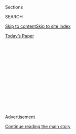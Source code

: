 <div id="app">

<div>

<div>

<div>

<div class="NYTAppHideMasthead css-1q2w90k e1suatyy0">

<div class="section css-ui9rw0 e1suatyy2">

<div class="css-eph4ug er09x8g0">

<div class="css-6n7j50">

</div>

<span class="css-1dv1kvn">Sections</span>

<div class="css-10488qs">

<span class="css-1dv1kvn">SEARCH</span>

</div>

[Skip to content](#site-content)[Skip to site
index](#site-index)

</div>

<div class="css-10698na e1huz5gh0">

</div>

</div>

<div id="masthead-bar-one" class="section hasLinks css-15hmgas e1csuq9d3">

<div class="css-uqyvli e1csuq9d0">

</div>

<div class="css-1uqjmks e1csuq9d1">

</div>

<div class="css-9e9ivx">

[](https://myaccount.nytimes.com/auth/login?response_type=cookie&client_id=vi)

</div>

<div class="css-1bvtpon e1csuq9d2">

[Today’s
Paper](https://www.nytimes.com/section/todayspaper)

</div>

</div>

</div>

</div>

<div data-aria-hidden="false">

<div id="site-content" data-role="main">

<div>

<div class="css-1aor85t" style="opacity:0.000000001;z-index:-1;visibility:hidden">

<div class="css-1hqnpie">

<div class="css-epjblv">

<span class="css-17xtcya">[Opinion](/section/opinion)</span><span class="css-x15j1o">|</span><span class="css-fwqvlz">We
Need a Monument to the Unknown
America</span>

</div>

<div class="css-k008qs">

<div class="css-1iwv8en">

<span class="css-18z7m18"></span>

<div>

</div>

</div>

<span class="css-1n6z4y">https://nyti.ms/3i5c13x</span>

<div class="css-1705lsu">

<div class="css-4xjgmj">

<div class="css-4skfbu" data-role="toolbar" data-aria-label="Social Media Share buttons, Save button, and Comments Panel with current comment count" data-testid="share-tools">

  - 
  - 
  - 
  - 
    
    <div class="css-6n7j50">
    
    </div>

  - 

</div>

</div>

</div>

</div>

</div>

</div>

<div id="NYT_TOP_BANNER_REGION" class="css-13pd83m">

</div>

<div id="top-wrapper" class="css-1sy8kpn">

<div id="top-slug" class="css-l9onyx">

Advertisement

</div>

[Continue reading the main
story](#after-top)

<div class="ad top-wrapper" style="text-align:center;height:100%;display:block;min-height:250px">

<div id="top" class="place-ad" data-position="top" data-size-key="top">

</div>

</div>

<div id="after-top">

</div>

</div>

<div>

<div class="css-v5btjw etb61u70">

<div class="css-v05ibm etb61u71">

[Opinion](/section/opinion)

</div>

</div>

<div id="sponsor-wrapper" class="css-1hyfx7x">

<div id="sponsor-slug" class="css-19vbshk">

Supported by

</div>

[Continue reading the main
story](#after-sponsor)

<div id="sponsor" class="ad sponsor-wrapper" style="text-align:center;height:100%;display:block">

</div>

<div id="after-sponsor">

</div>

</div>

<div class="css-186x18t">

THE STONE

</div>

<div class="css-1vkm6nb ehdk2mb0">

# We Need a Monument to the Unknown America

</div>

A memorial makes a statement about who is worth preserving. Why not a
sacred and beautiful nothingness?

<div class="css-18e8msd">

<div class="css-vp77d3 epjyd6m0">

<div class="css-1baulvz">

By <span class="css-1baulvz last-byline" itemprop="name">Ed Simon</span>

<div class="css-8atqhb">

Mr. Simon is an editor and writer.

</div>

</div>

</div>

  - Aug. 4,
    2020

  - 
    
    <div class="css-4xjgmj">
    
    <div class="css-pvvomx" data-role="toolbar" data-aria-label="Social Media Share buttons, Save button, and Comments Panel with current comment count" data-testid="share-tools">
    
      - 
      - 
      - 
      - 
        
        <div class="css-6n7j50">
        
        </div>
    
      - 
    
    </div>
    
    </div>

</div>

<div class="css-79elbk" data-testid="photoviewer-wrapper">

<div class="css-z3e15g" data-testid="photoviewer-wrapper-hidden">

</div>

<div class="css-1a48zt4 ehw59r15" data-testid="photoviewer-children">

![<span class="css-cnj6d5 e1z0qqy90" itemprop="copyrightHolder"><span class="css-1ly73wi e1tej78p0">Credit...</span><span><span>Illustration
by Mike McQuade; Photograph via Library of
Congress</span></span></span>](https://static01.nyt.com/images/2020/08/04/opinion/04stone/04stone-articleLarge.jpg?quality=75&auto=webp&disable=upscale)

</div>

</div>

</div>

<div class="section meteredContent css-1r7ky0e" name="articleBody" itemprop="articleBody">

<div class="css-1fanzo5 StoryBodyCompanionColumn">

<div class="css-53u6y8">

In Rome’s Palatine Museum, built atop the excavation site of Emperor
Domitian’s palace and not far from imperial residences of Tiberius and
Augustus, there is a curious bit of masonry that was rediscovered in
1820. This artifact is exhibited alongside terra cotta heads of Jupiter
and marble sculptures of Apollo, all of the grand detritus of a lost
civilization housed in a former monastery. At the corner of one of the
museum’s galleries sits this short altar chiseled from granite that’s
slightly worn from the elements and framed with a modest curled design
where a statue might sit. No idol is framed by the base; no statue of
strong Jupiter or beautiful Apollo sits atop the altar. It is rather
simply dedicated to Agnostos Theos *—* the “Unknown God.” Where a deity
would normally be present is rather a sacred and beautiful nothingness.

These altars were not uncommon in the ancient Mediterranean. The most
famous reference to them is in a homily delivered by the Apostle Paul in
the Book of Acts, in which he claims that an altar to the Unknown God on
the Areopagus Hill in Athens was actually in honor of Christ (the
Athenians, ripe for conversion, Paul thought, had yet to fully
understand that). Arguments have been made that the altars honored the
undepictable God of the Jews, or that they’re a bit of pragmatic
hedge-betting for any deities who should be worshiped but that have
escaped the attention of the otherwise pious. Regardless of the exact
intent of their makers, the altars for the Unknown God present an
arresting memorial — the blessing of a lacunae, the sacralization of an
absence.

The altar to the Unknown God also provides an opportunity for us to
think about memorialization and memory. This has been an iconoclastic
summer, as there has been welcome progress in taking down statues
dedicated to Confederate generals, as well as the beginning of a more
nuanced discussion of figures like the founding fathers. Contrary to the
retrograde claim that statues are simply “history,” a memorial is always
an argument, and rarely an ambivalent one.

For example, the statue of Augustus of Primo Porta, housed in the
Vatican Museums not far from the Palatine Hill, makes a very specific
argument. Almost seven feet tall, the emperor is represented with an
arresting beauty, the breastplate depicting his diplomatic and military
victories that resulted in Pax Romana, ** and symbols associated with
Venus and Mars that conflate Augustus with divinity. Augustus of Primo
Porta’s sculptors made a claim about their subject just as the designers
of the statues of Robert E. Lee, Stonewall Jackson and Jefferson Davis
that line Monument Avenue in Richmond, Va., made an argument about their
subject.

</div>

</div>

<div class="css-1fanzo5 StoryBodyCompanionColumn">

<div class="css-53u6y8">

How we determine who is deserving of honor and think about
representation is often complicated by the altar. The Augustus of Primo
Porto’s argument is about the glory of imperial Rome and the divinity of
the emperor; the Confederate memorials of Monument Avenue make an
erroneous claim about the righteousness of the “Lost Cause.” The altar
to the Unknown God’s claim is different — there’s a humility in its
design, an ambiguity in its meaning and even an uncertainty in its
subject. The historian Alain Besançon explains in “The Forbidden Image:
An Intellectual History of Iconoclasm” that the tradition of avoiding
images of God are born from “two incoercible facts about our nature:
first that we must look toward the divine … and, second, that
representing it is futile, sacrilegious, inconceivable.” The sculptors
of statues and memorials promise us gods and heroes, but those who
created the altar at the Palatine Museum achieved a far greater
verisimilitude regarding those subjects, and they did it by depicting
nothing.

Any statue — be it of Christopher Columbus or Abraham Lincoln, Thomas
Jefferson or Frederick Douglass — makes a statement about who is worth
preserving in bronze. To make a statue of a recognizable subject is to
venture something about that subject, but an altar for nothing argues
that its subject is so all-encompassing, so universal, so grand that it
can’t be circumscribed in mere stone. Christian theologians speak of a
methodology called “apophasis,” whereby the divine is discussed in terms
of what can’t be known about it, where definition is always deferred and
thought can’t be put into mere words. In some ways the altar to the
Unknown God is a form of apophatic sculpture, whereby nonexistence is a
heftier material than steel or bronze.

I’d also suggest that the apophatic is precisely the mode in which we
should think of our national future, for if God is a lofty subject, then
so are “freedom,” “democracy” and “America.” We are better served in
memorializing the contradictory, conflicted and hypocritical history of
this nation not in monumental equestrian statues punctuating traffic
roundabouts but in a humbler idiom that paradoxically expresses an
inherent greatness in all the more remarkable of a way.

This would be nothing new for the United States as a nation. One of the
most popular memorials on the National Mall already considers its
subject in an apophatic way. When Maya Lin’s Vietnam Veterans Memorial
was completed in 1982, it was met with great controversy. It is an
ascending V-shaped wall of polished black granite inscribed with the
names of the more than 58,000 Americans who died in the Vietnam War. Lin
intended there to be no statues of men atop tanks, no sculptures of
brave soldiers traipsing through the jungle (the inclusion, against her
wishes, of just such a depiction at the edge of the memorial speaks to
the controversy, despite its popularity).

Unlike Lincoln’s Parthenon or Washington’s obelisk, Lin’s memorial
ventured no argument other than the sheer unimaginable depth of the
war’s toll. Abstraction has been used to great effect in other
modernist memorials, such as the Oklahoma City National Memorial, the
Flight 93 National Memorial in Stoystown, Pa., and especially the
National Memorial for Peace and Justice in Montgomery, Ala., where each
of 805 hanging steel rectangles represents an American county where a
lynching is known to have taken place.

</div>

</div>

<div class="css-1fanzo5 StoryBodyCompanionColumn">

<div class="css-53u6y8">

Like the altars to the Unknown God, these memorials make their arguments
in subtler and ultimately more powerful ways than does a statue of a man
astride a horse. They tell us something about language and image and the
ways in which some things are so huge that they defy traditional
description. Imagine an altar to the Unknown America doing something
similar, where a potential vision of a country that has yet to exist
could be gestured toward in sacred silence; where an expansive
understanding of America that mourns its past without mistaking villains
for heroes allows for the possibility of redemption. Not in a mythic
great past but in a utopian future that has yet to be lived, but that
can be imagined in every individual soul.

Ed Simon is a staff writer at The Millions. His latest book is “[Printed
in Utopia: The Renaissance’s
Radicalism](https://www.johnhuntpublishing.com/zer0-books/our-books/printed-in-utopia).”

***Now in print:*** *“*[*Modern Ethics in 77
Arguments*](http://bitly.com/1MW2kN3)*” and “*[*The Stone Reader: Modern
Philosophy in 133 Arguments*](http://bitly.com/1MW2kN3)*,” with essays
from the series, edited by Peter Catapano and Simon Critchley, published
by Liveright Books.*

*The Times is committed to publishing* [*a diversity of
letters*](https://www.nytimes.com/2019/01/31/opinion/letters/letters-to-editor-new-york-times-women.html)
*to the editor. We’d like to hear what you think about this or any of
our articles. Here are some*
[*tips*](https://help.nytimes.com/hc/en-us/articles/115014925288-How-to-submit-a-letter-to-the-editor)*.
And here’s our email:*
[*letters@nytimes.com*](mailto:letters@nytimes.com)*.*

*Follow The New York Times Opinion section on*
[*Facebook*](https://www.facebook.com/nytopinion)*,* [*Twitter
(@NYTopinion)*](http://twitter.com/NYTOpinion) *and*
[*Instagram*](https://www.instagram.com/nytopinion/)*.*

</div>

</div>

</div>

<div>

</div>

<div>

</div>

<div>

</div>

<div>

<div id="bottom-wrapper" class="css-1ede5it">

<div id="bottom-slug" class="css-l9onyx">

Advertisement

</div>

[Continue reading the main
story](#after-bottom)

<div id="bottom" class="ad bottom-wrapper" style="text-align:center;height:100%;display:block;min-height:90px">

</div>

<div id="after-bottom">

</div>

</div>

</div>

</div>

</div>

## Site Index

<div>

</div>

## Site Information Navigation

  - [© <span>2020</span> <span>The New York Times
    Company</span>](https://help.nytimes.com/hc/en-us/articles/115014792127-Copyright-notice)

<!-- end list -->

  - [NYTCo](https://www.nytco.com/)
  - [Contact
    Us](https://help.nytimes.com/hc/en-us/articles/115015385887-Contact-Us)
  - [Work with us](https://www.nytco.com/careers/)
  - [Advertise](https://nytmediakit.com/)
  - [T Brand Studio](http://www.tbrandstudio.com/)
  - [Your Ad
    Choices](https://www.nytimes.com/privacy/cookie-policy#how-do-i-manage-trackers)
  - [Privacy](https://www.nytimes.com/privacy)
  - [Terms of
    Service](https://help.nytimes.com/hc/en-us/articles/115014893428-Terms-of-service)
  - [Terms of
    Sale](https://help.nytimes.com/hc/en-us/articles/115014893968-Terms-of-sale)
  - [Site
    Map](https://spiderbites.nytimes.com)
  - [Help](https://help.nytimes.com/hc/en-us)
  - [Subscriptions](https://www.nytimes.com/subscription?campaignId=37WXW)

</div>

</div>

</div>

</div>
